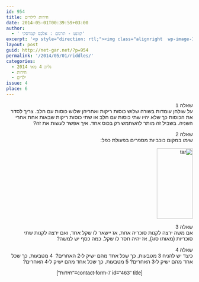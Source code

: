 ```yaml
---
id: 954
title: חידות לילדים
date: 2014-05-01T00:39:59+03:00
author:
  - ' קוונט - תרגום : אלכס קמרסקי'
excerpt: '<p style="direction: rtl;"><img class="alignright  wp-image-1463" src="{{site.baseurl}}/assets/img/2014/07/logo_sh.gif" alt="logo_sh" width="139" height="59" />מגוון חידות מתמטיות לילדים לחידוד המחשבה :) .</p>'
layout: post
guid: http://net-gar.net/?p=954
permalink: '/2014/05/01/riddles/'
categories:
  - גליון 4 מאי 2014
  - חידות
  - ילדים
issue: 4
place: 6
---
```

<div dir="rtl">
  <p dir="RTL">
    <span style="font-family: arial, helvetica, sans-serif;">שאלה 1</span><br /> <span style="font-family: arial, helvetica, sans-serif;"> על שולחן עומדות בשורה שלוש כוסות ריקות ואחריהן שלוש כוסות עם חלב. צריך לסדר את הכוסות כך שלא יהיו שתי כוסות עם חלב או שתי כוסות ריקות שבאות אחת אחרי השניה. בשביל זה מותר להשתמש רק בכוס אחד. איך אפשר לעשות את זה?</span>
  </p>
  
  <p dir="RTL">
    <span style="font-family: arial, helvetica, sans-serif;">שאלה 2</span><br /> <span style="font-family: arial, helvetica, sans-serif;"> שימו במקום כוכביות מספרים בפעולת כפל:</span>
  </p>
  
  <p dir="RTL">
    <span style="font-family: arial, helvetica, sans-serif;"><img class="aligncenter size-full wp-image-973" src="{{site.baseurl}}/assets/img/2014/04/tar.png" alt="tar" width="97" height="190" /></span>
  </p>
  
  <p dir="RTL">
    <span style="font-family: arial, helvetica, sans-serif;">שאלה 3</span><br /> <span style="font-family: arial, helvetica, sans-serif;"> אם משה ירצה לקנות סוכריה אחת, אז יישאר לו שקל אחד, ואם ירצה לקנות שתי סוכריות (מאותו סוג), אז יהיה חסר לו שקל. כמה כסף יש למשה?</span>
  </p>
  
  <p dir="RTL">
    <span style="font-family: arial, helvetica, sans-serif;">שאלה 4</span><br /> <span style="font-family: arial, helvetica, sans-serif;"> כיצד יש להניח 3 מטבעות, כך שכל אחד מהם ישיק ל-2 האחרים?  4 מטבעות, כך שכל אחד מהם ישיק ל-3 האחרים? 5 מטבעות, כך שכל אחד מהם ישיק ל-4 האחרים?<br /> </span>
  </p>
</div>

<div dir="rtl" style="text-align: center;">
  <span style="font-family: arial, helvetica, sans-serif;">[contact-form-7 id="463" title="חידות"]</span>
</div>